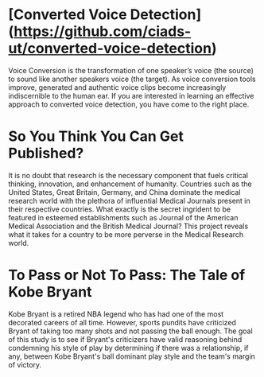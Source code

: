 # [Converted Voice Detection] (https://github.com/ciads-ut/converted-voice-detection)

Voice Conversion is the transformation of one speaker’s voice (the source) to sound like another speakers voice (the target). As voice conversion tools improve, generated and authentic voice clips become increasingly indiscernible to the human ear. If you are interested in learning an effective approach to converted voice detection, you have come to the right place. 

# So You Think You Can Get Published? 
It is no doubt that research is the necessary component that fuels critical thinking, innovation, and enhancement of humanity. Countries such as the United States, Great Britain, Germany, and China dominate the medical research world with the plethora of influential Medical Journals present in their respective countries. What exactly is the secret ingrident to be featured in esteemed establishments such as Journal of the American Medical Association and the British Medical Journal? This project reveals what it takes for a country to be more perverse in the Medical Research world.

# To Pass or Not To Pass: The Tale of Kobe Bryant
Kobe Bryant is a retired NBA legend who has had one of the most decorated careers of all time. However, sports pundits have criticized Bryant of taking too many shots and not passing the ball enough. The goal of this study is to see if Bryant's criticizers have valid reasoning behind condemning his style of play by determining if there was a relationship, if any, between Kobe Bryant's ball dominant play style and the team's margin of victory. 
